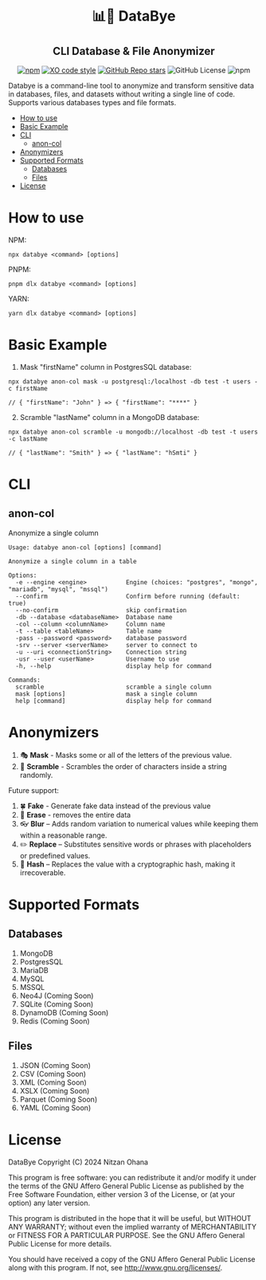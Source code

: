

<h1 align="center">📊👋 DataBye</h1>
<h2 align="center">CLI Database & File Anonymizer</h2>

<div align="center">

[![npm](https://img.shields.io/npm/v/databye)](https://www.npmjs.com/package/databye)
[![XO code style](https://img.shields.io/badge/code_style-XO-5ed9c7.svg)](https://github.com/xojs/xo)
[![GitHub Repo stars](https://img.shields.io/github/stars/nitzano/databye?style=flat)](https://github.com/nitzano/databye/stargazers)
![GitHub License](https://img.shields.io/github/license/nitzano/databye)
![npm](https://img.shields.io/npm/dw/databye)

</div>

Databye is a command-line tool to anonymize and transform sensitive data in databases, files, and datasets without writing a single line of code. Supports various databases types and file formats. 

- [How to use](#how-to-use)
- [Basic Example](#basic-example)
- [CLI](#cli)
  - [anon-col](#anon-col)
- [Anonymizers](#anonymizers)
- [Supported Formats](#supported-formats)
  - [Databases](#databases)
  - [Files](#files)
- [License](#license)


# How to use

NPM:
```
npx databye <command> [options]
```

PNPM:
```
pnpm dlx databye <command> [options]
```

YARN:
```
yarn dlx databye <command> [options]
```


# Basic Example

1. Mask "firstName" column in PostgresSQL database:
```
npx databye anon-col mask -u postgresql:/localhost -db test -t users -c firstName

// { "firstName": "John" } => { "firstName": "****" }
```

2. Scramble "lastName" column in a MongoDB database:
```
npx databye anon-col scramble -u mongodb://localhost -db test -t users -c lastName

// { "lastName": "Smith" } => { "lastName": "hSmti" }
```


# CLI

## anon-col 

Anonymize a single column

```
Usage: databye anon-col [options] [command]

Anonymize a single column in a table

Options:
  -e --engine <engine>           Engine (choices: "postgres", "mongo", "mariadb", "mysql", "mssql")
  --confirm                      Confirm before running (default: true)
  --no-confirm                   skip confirmation
  -db --database <databaseName>  Database name
  -col --column <columnName>     Column name
  -t --table <tableName>         Table name
  -pass --password <password>    database password
  -srv --server <serverName>     server to connect to
  -u --uri <connectionString>    Connection string
  -usr --user <userName>         Username to use
  -h, --help                     display help for command

Commands:
  scramble                       scramble a single column
  mask [options]                 mask a single column
  help [command]                 display help for command
```

# Anonymizers

1. 🎭 **Mask** - Masks some or all of the letters of the previous value.
2. 🔀 **Scramble** - Scrambles the order of characters inside a string randomly.

Future support:

1. 🍀 **Fake** - Generate fake data instead of the previous value
2. 🧽 **Erase**  - removes the entire data
3. 👓 **Blur** – Adds random variation to numerical values while keeping them within a reasonable range.
4. ✏️ **Replace** – Substitutes sensitive words or phrases with placeholders or predefined values.
5. 🔐 **Hash** – Replaces the value with a cryptographic hash, making it irrecoverable.

# Supported Formats

## Databases

1. MongoDB 
2. PostgresSQL
3. MariaDB
4. MySQL
5. MSSQL
6. Neo4J (Coming Soon)
7. SQLite (Coming Soon)
8. DynamoDB (Coming Soon)
9. Redis (Coming Soon)

## Files 

1. JSON (Coming Soon)
2. CSV (Coming Soon)
3. XML (Coming Soon)
4. XSLX (Coming Soon)
5. Parquet (Coming Soon)
6. YAML (Coming Soon)

# License

DataBye
Copyright (C) 2024 Nitzan Ohana

This program is free software: you can redistribute it and/or modify
it under the terms of the GNU Affero General Public License as published by
the Free Software Foundation, either version 3 of the License, or
(at your option) any later version.

This program is distributed in the hope that it will be useful,
but WITHOUT ANY WARRANTY; without even the implied warranty of
MERCHANTABILITY or FITNESS FOR A PARTICULAR PURPOSE.  See the
GNU Affero General Public License for more details.

You should have received a copy of the GNU Affero General Public License
along with this program.  If not, see <http://www.gnu.org/licenses/>.